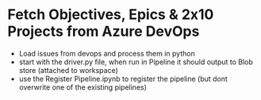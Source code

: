 # Fetch Objectives, Epics & 2x10 Projects from Azure DevOps 
- Load issues from devops and process them in python
- start with the driver.py file, when run in Pipeline it should output to Blob store (attached to workspace)
- use the Register Pipeline.ipynb to register the pipeline (but dont overwrite one of the existing pipelines)
